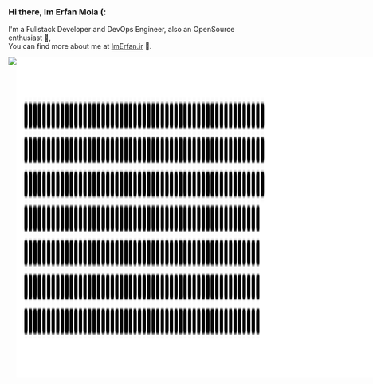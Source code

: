 ### Hi there, Im Erfan Mola (:  
  
  I'm a Fullstack Developer and DevOps Engineer, also an OpenSource enthusiast 💎,  
  You can find more about me at [ImErfan.ir](https://imerfan.ir/) 🐞.  
  
<div style="display:flex;">
 <img align="center" src="https://github-widgetbox.vercel.app/api/profile?username=ErfanMola&data=followers,repositories,stars,commits&theme=darkmode" />
 <img align="center" src="https://raw.githubusercontent.com/erfanmola/erfanmola/main/gitartwork.svg" />
 <img align="center" src="https://raw.githubusercontent.com/erfanmola/erfanmola/main/github-metrics.svg" /> 
 
  <!--START_SECTION:waka-->
  <!--END_SECTION:waka-->
</div>
